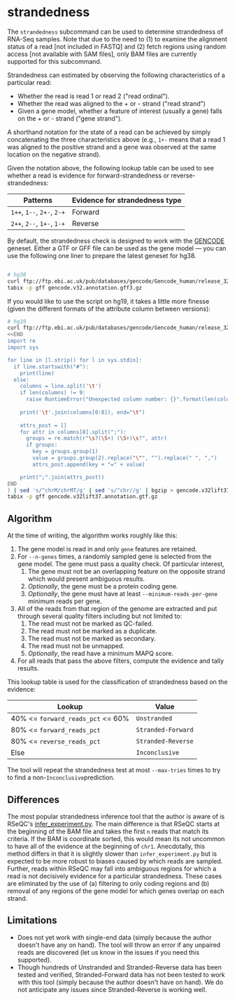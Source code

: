# strandedness

The `strandedness` subcommand can be used to determine strandedness of RNA-Seq
samples. Note that due to the need to (1) to examine the alignment status of a
read [not included in FASTQ] and (2) fetch regions using random access [not
available with SAM files], only BAM files are currently supported for this
subcommand.

Strandedness can estimated by observing the following characteristics of a
particular read:

* Whether the read is read 1 or read 2 ("read ordinal").
* Whether the read was aligned to the + or - strand ("read strand")
* Given a gene model, whether a feature of interest (usually a gene) falls on
  the + or - strand ("gene strand").

A shorthand notation for the state of a read can be achieved by simply
concatenating the three characteristics above (e.g., `1+-` means that a read 1
was aligned to the positive strand and a gene was observed at the same location
on the negative strand).

Given the notation above, the following lookup table can be used to see whether
a read is evidence for forward-strandedness or reverse-strandedness:

| Patterns                   | Evidence for strandedness type |
| -------------------------- | ------------------------------ |
| `1++`, `1--`, `2+-`, `2-+` | Forward                        |
| `2++`, `2--`, `1+-`, `1-+` | Reverse                        |

By default, the strandedness check is designed to work with the
[GENCODE][gencode-website] geneset. Either a GTF or GFF file can be used as the
gene model — you can use the following one liner to prepare the latest geneset
for hg38.

```bash

# hg38
curl ftp://ftp.ebi.ac.uk/pub/databases/gencode/Gencode_human/release_32/gencode.v32.annotation.gff3.gz | gunzip -c | sort -k1,1 -k4,4n -k5,5n | bgzip > gencode.v32.annotation.gff3.gz
tabix -p gff gencode.v32.annotation.gff3.gz
```

If you would like to use the script on hg19, it takes a little more finesse (given the different formats of the attribute column between versions):

```bash
# hg19
curl ftp://ftp.ebi.ac.uk/pub/databases/gencode/Gencode_human/release_32/GRCh37_mapping/gencode.v32lift37.annotation.gtf.gz | gunzip -c | sort -k1,1 -k4,4n -k5,5n | python <(cat 
<<END    
import re 
import sys

for line in [l.strip() for l in sys.stdin]:
  if line.startswith("#"):
    print(line)                     
  else:                       
    columns = line.split('\t')
    if len(columns) != 9:                                                    
      raise RuntimeError("Unexpected column number: {}".format(len(columns)))
    
    print('\t'.join(columns[0:8]), end="\t")
    
    attrs_post = []
    for attr in columns[8].split(";"):                        
      groups = re.match(r"\s?(\S+) (\S+)\s?", attr)
      if groups:             
        key = groups.group(1)                    
        value = groups.group(2).replace("\"", "").replace(" ", ",")
        attrs_post.append(key + "=" + value)

    print(";".join(attrs_post))
END
) | sed 's/^chrM/chrMT/g' | sed 's/^chr//g' | bgzip > gencode.v32lift37.annotation.gtf.gz
tabix -p gff gencode.v32lift37.annotation.gtf.gz
```

## Algorithm

At the time of writing, the algorithm works roughly like this:

1. The gene model is read in and only `gene` features are retained.
2. For `--n-genes` times, a randomly sampled gene is selected from the gene
   model. The gene must pass a quality check. Of particular interest,
   1. The gene must not be an overlapping feature on the opposite strand which
      would present ambiguous results.
   2. *Optionally*, the gene must be a protein coding gene.
   3. *Optionally*, the gene must have at least `--minimum-reads-per-gene`
      minimum reads per gene.
3. All of the reads from that region of the genome are extracted and put through
   several quality filters including but not limited to:
   1. The read must not be marked as QC-failed.
   2. The read must not be marked as a duplicate.
   3. The read must not be marked as secondary.
   4. The read must not be unmapped.
   5. *Optionally*, the read have a minimum MAPQ score.
4. For all reads that pass the above filters, compute the evidence and tally
   results.

This lookup table is used for the classification of strandedness based on the evidence:

| Lookup                            | Value              |
| --------------------------------- | ------------------ |
| 40% <= `forward_reads_pct` <= 60% | `Unstranded`       |
| 80% <= `forward_reads_pct`        | `Stranded-Forward` |
| 80% <= `reverse_reads_pct`        | `Stranded-Reverse` |
| Else                              | `Inconclusive`     |

The tool will repeat the strandedness test at most `--max-tries` times to try to find a
non-`Inconclusive`prediction.

## Differences

The most popular strandedness inference tool that the author is aware of is
RSeQC's [infer_experiment.py](http://rseqc.sourceforge.net/#infer-experiment-py). The
main difference is that RSeQC starts at the beginning of the BAM file and takes
the first `n` reads that match its criteria. If the BAM is coordinate sorted,
this would mean its not uncommon to have all of the evidence at the beginning of
`chr1`. Anecdotally, this method differs in that it is slightly slower than
`infer_experiment.py` but is expected to be more robust to biases caused by
which reads are sampled. Further, reads within RSeQC may fall into ambiguous
regions for which a read is not decisively evidence for a particular strandedness.
These cases are eliminated by the use of (a) filtering to only coding regions and
(b) removal of any regions of the gene model for which genes overlap on each strand.

## Limitations

* Does not yet work with single-end data (simply because the author doesn't have
  any on hand). The tool will throw an error if any unpaired reads are
  discovered (let us know in the issues if you need this supported).
* Though hundreds of Unstranded and Stranded-Reverse data has been tested and
  verified, Stranded-Forward data has not been tested to work with this tool
  (simply because the author doesn't have on hand). We do not anticipate any
  issues since Stranded-Reverse is working well.

[gencode-website]: https://www.gencodegenes.org
